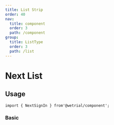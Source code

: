```yaml
---
title: List Strip
order: 40
nav:
  title: component
  order: 3
  path: /component
group:
  title: ListType
  order: 3
  path: /list
---
```


# Next List

## Usage

`import { NextSignIn } from'@wetrial/component'; `

### Basic

<code src="../demos/listType/strip" />
